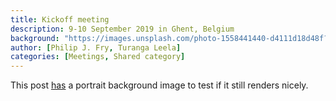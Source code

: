 ```yaml
---
title: Kickoff meeting
description: 9-10 September 2019 in Ghent, Belgium
background: "https://images.unsplash.com/photo-1558441440-d4111d18d48f?ixlib=rb-1.2.1&ixid=eyJhcHBfaWQiOjEyMDd9&auto=format&fit=crop&w=1200&q=80"
author: [Philip J. Fry, Turanga Leela]
categories: [Meetings, Shared category]
---
```


This post [has](/about) a portrait background image to test if it still renders nicely.

